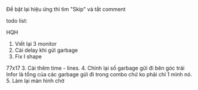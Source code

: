 Để bật lại hiệu ứng thì tìm "Skip" và tắt comment

todo list:

HQH
1. Viết lại 3 monitor 
2. Cài delay khi gửi garbage
3. Fix I shape

77x17
3. Cài thêm time - lines.
4. Chỉnh lại số garbage gửi đi bên góc trái Infor là tổng của các garbage gửi đi trong combo chứ ko phải chỉ 1 mình nó.
5. Làm lại màn hình chờ